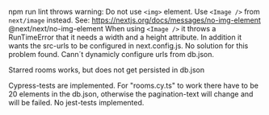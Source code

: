 npm run lint throws warning: Do not use `<img>` element. Use `<Image />` from `next/image` instead. See: https://nextjs.org/docs/messages/no-img-element  @next/next/no-img-element
When using `<Image />` it throws a RunTimeError that it needs a width and a height attribute. In addition it wants the src-urls to be configured in next.config.js.
No solution for this problem found. Cann´t dynamicly configure urls from db.json.

Starred rooms works, but does not get persisted in db.json

Cypress-tests are implemented. For "rooms.cy.ts" to work there have to be 20 elements in the db.json, otherwise the pagination-text will change and will be failed. 
No jest-tests implemented.